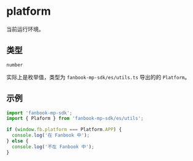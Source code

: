 # platform

当前运行环境。

## 类型

`number`

实际上是枚举值，类型为 `fanbook-mp-sdk/es/utils.ts` 导出的的 `Platform`。

## 示例

```ts
import 'fanbook-mp-sdk';
import { Plaform } from 'fanbook-mp-sdk/es/utils';

if (window.fb.platform === Platform.APP) {
  console.log('在 Fanbook 中');
} else {
  console.log('不在 Fanbook 中');
}
```
